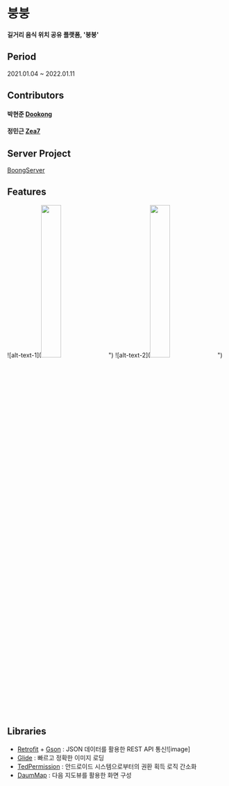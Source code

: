 # 붕붕

#### 길거리 음식 위치 공유 플랫폼, '붕붕'

## Period
2021.01.04 ~ 2022.01.11

## Contributors

#### 박현준 [Dookong](https://github.com/Dookong)
#### 정민근 [Zea7](https://github.com/Zea7)

## Server Project
[BoongServer](https://github.com/Dookong/BoongServer)

## Features
![alt-text-1](<img src = "https://user-images.githubusercontent.com/6710663/148933558-a145cfaf-c20b-41ed-a363-a3010f4c05b2.jpg" width="30%" height="30%">
") ![alt-text-2](<img src = "https://user-images.githubusercontent.com/6710663/148933558-a145cfaf-c20b-41ed-a363-a3010f4c05b2.jpg" width="30%" height="30%">
")


## Libraries

- [Retrofit](https://square.github.io/retrofit/) + [Gson](https://github.com/google/gson) : JSON 데이터를 활용한 REST API 통신![image]
- [Glide](https://github.com/bumptech/glide) : 빠르고 정확한 이미지 로딩
- [TedPermission](https://github.com/ParkSangGwon/TedPermission) : 안드로이드 시스템으로부터의 권환 획득 로직 간소화
- [DaumMap](https://www.ncloud.com/product/applicationService/maps) : 다음 지도뷰를 활용한 화면 구성
